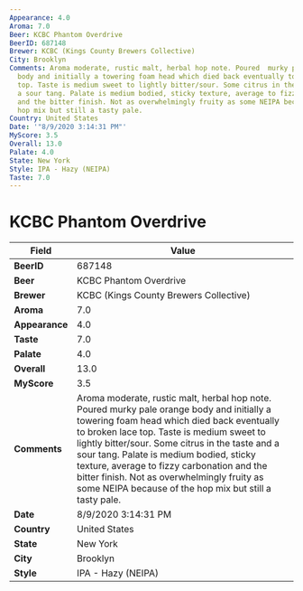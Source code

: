 ```yaml
---
Appearance: 4.0
Aroma: 7.0
Beer: KCBC Phantom Overdrive
BeerID: 687148
Brewer: KCBC (Kings County Brewers Collective)
City: Brooklyn
Comments: Aroma moderate, rustic malt, herbal hop note. Poured  murky pale orange
  body and initially a towering foam head which died back eventually to broken lace
  top. Taste is medium sweet to lightly bitter/sour. Some citrus in the taste and
  a sour tang. Palate is medium bodied, sticky texture, average to fizzy carbonation
  and the bitter finish. Not as overwhelmingly fruity as some NEIPA because of the
  hop mix but still a tasty pale.
Country: United States
Date: '"8/9/2020 3:14:31 PM"'
MyScore: 3.5
Overall: 13.0
Palate: 4.0
State: New York
Style: IPA - Hazy (NEIPA)
Taste: 7.0
---
```


# KCBC Phantom Overdrive

| Field         | Value |
|---------------|-------|
| **BeerID** | 687148 |
| **Beer** | KCBC Phantom Overdrive |
| **Brewer** | KCBC (Kings County Brewers Collective) |
| **Aroma** | 7.0 |
| **Appearance** | 4.0 |
| **Taste** | 7.0 |
| **Palate** | 4.0 |
| **Overall** | 13.0 |
| **MyScore** | 3.5 |
| **Comments** | Aroma moderate, rustic malt, herbal hop note. Poured  murky pale orange body and initially a towering foam head which died back eventually to broken lace top. Taste is medium sweet to lightly bitter/sour. Some citrus in the taste and a sour tang. Palate is medium bodied, sticky texture, average to fizzy carbonation and the bitter finish. Not as overwhelmingly fruity as some NEIPA because of the hop mix but still a tasty pale. |
| **Date** | 8/9/2020 3:14:31 PM |
| **Country** | United States |
| **State** | New York |
| **City** | Brooklyn |
| **Style** | IPA - Hazy (NEIPA) |
